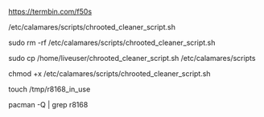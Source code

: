 
https://termbin.com/f50s

/etc/calamares/scripts/chrooted_cleaner_script.sh

sudo rm -rf /etc/calamares/scripts/chrooted_cleaner_script.sh

sudo cp /home/liveuser/chrooted_cleaner_script.sh /etc/calamares/scripts

chmod +x /etc/calamares/scripts/chrooted_cleaner_script.sh

touch /tmp/r8168_in_use

pacman -Q | grep r8168
